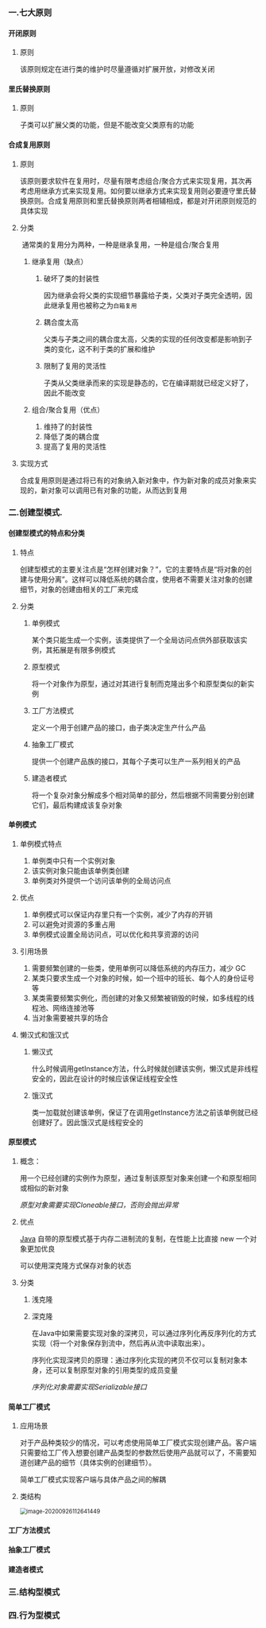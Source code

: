 ### 一.七大原则

#### 开闭原则

1. 原则

   该原则规定在进行类的维护时尽量遵循对扩展开放，对修改关闭

#### 里氏替换原则

1. 原则

   子类可以扩展父类的功能，但是不能改变父类原有的功能

#### 合成复用原则

1. 原则

   该原则要求软件在复用时，尽量有限考虑组合/聚合方式来实现复用，其次再考虑用继承方式来实现复用。如何要以继承方式来实现复用则必要遵守里氏替换原则。合成复用原则和里氏替换原则两者相辅相成，都是对开闭原则规范的具体实现

2. 分类

   ​	通常类的复用分为两种，一种是继承复用，一种是组合/聚合复用

   1. 继承复用（缺点）

      1. 破坏了类的封装性

         因为继承会将父类的实现细节暴露给子类，父类对子类完全透明，因此继承复用也被称之为`白箱复用`

      2. 耦合度太高

         父类与子类之间的耦合度太高，父类的实现的任何改变都是影响到子类的变化，这不利于类的扩展和维护

      3. 限制了复用的灵活性

         子类从父类继承而来的实现是静态的，它在编译期就已经定义好了，因此不能改变

   2. 组合/聚合复用（优点）

      1. 维持了的封装性
      2. 降低了类的耦合度
      3. 提高了复用的灵活性

3. 实现方式

   合成复用原则是通过将已有的对象纳入新对象中，作为新对象的成员对象来实现的，新对象可以调用已有对象的功能，从而达到复用

### 二.创建型模式.

#### 创建型模式的特点和分类

1. 特点

   创建型模式的主要关注点是“怎样创建对象？”，它的主要特点是“将对象的创建与使用分离”。这样可以降低系统的耦合度，使用者不需要关注对象的创建细节，对象的创建由相关的工厂来完成

2. 分类

   1. 单例模式

      某个类只能生成一个实例，该类提供了一个全局访问点供外部获取该实例，其拓展是有限多例模式

   2. 原型模式

      将一个对象作为原型，通过对其进行复制而克隆出多个和原型类似的新实例

   3. 工厂方法模式

      定义一个用于创建产品的接口，由子类决定生产什么产品

   4. 抽象工厂模式

      提供一个创建产品族的接口，其每个子类可以生产一系列相关的产品

   5. 建造者模式

      将一个复杂对象分解成多个相对简单的部分，然后根据不同需要分别创建它们，最后构建成该复杂对象

#### 单例模式

1. 单例模式特点

   1. 单例类中只有一个实例对象
   2. 该实例对象只能由该单例类创建
   3. 单例类对外提供一个访问该单例的全局访问点

2. 优点

   1. 单例模式可以保证内存里只有一个实例，减少了内存的开销
   2. 可以避免对资源的多重占用
   3. 单例模式设置全局访问点，可以优化和共享资源的访问

3. 引用场景

   1. 需要频繁创建的一些类，使用单例可以降低系统的内存压力，减少 GC
   2. 某类只要求生成一个对象的时候，如一个班中的班长、每个人的身份证号等
   3. 某类需要频繁实例化，而创建的对象又频繁被销毁的时候，如多线程的线程池、网络连接池等
   4. 当对象需要被共享的场合

4. 懒汉式和饿汉式

   1. 懒汉式

      什么时候调用getInstance方法，什么时候就创建该实例，懒汉式是非线程安全的，因此在设计的时候应该保证线程安全性

   2. 饿汉式

      类一加载就创建该单例，保证了在调用getInstance方法之前该单例就已经创建好了。因此饿汉式是线程安全的

#### 原型模式

1. 概念：

   用一个已经创建的实例作为原型，通过复制该原型对象来创建一个和原型相同或相似的新对象

   *原型对象需要实现Cloneable接口，否则会抛出异常*

2. 优点

   [Java](http://c.biancheng.net/java/) 自带的原型模式基于内存二进制流的复制，在性能上比直接 new 一个对象更加优良

   可以使用深克隆方式保存对象的状态

3. 分类

   1. 浅克隆

   2. 深克隆

      在Java中如果需要实现对象的深拷贝，可以通过序列化再反序列化的方式实现（将一个对象保存到流中，然后再从流中读取出来）。

      序列化实现深拷贝的原理：通过序列化实现的拷贝不仅可以复制对象本身，还可以复制原型对象的引用类型的成员变量

      *序列化对象需要实现Serializable接口*

#### 简单工厂模式

1. 应用场景

   对于产品种类较少的情况，可以考虑使用简单工厂模式实现创建产品。客户端只需要给工厂传入想要创建产品类型的参数然后使用产品就可以了，不需要知道创建产品的细节（具体实例的创建细节）。

   简单工厂模式实现客户端与具体产品之间的解耦

2. 类结构

   <img src="https://i.loli.net/2020/09/26/U2ZudyvMohgsi5c.png" alt="image-20200926112641449" style="zoom:80%;" />

#### 工厂方法模式



#### 抽象工厂模式

#### 建造者模式

### 三.结构型模式

### 四.行为型模式